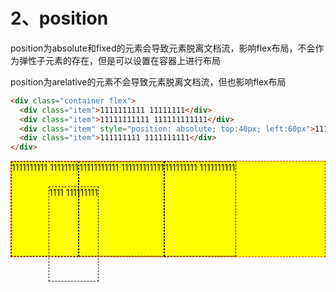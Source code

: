 # 2、position

position为absolute和fixed的元素会导致元素脱离文档流，影响flex布局，不会作为弹性子元素的存在，但是可以设置在容器上进行布局

position为arelative的元素不会导致元素脱离文档流，但也影响flex布局

```html
<div class="container flex">
  <div class="item">1111111111 11111111</div>
  <div class="item">11111111111 111111111111</div>
  <div class="item" style="position: absolute; top:40px; left:60px">1111 11111</div>
  <div class="item">111111111 1111111111</div>
</div>
```

<div class="container flex" style="position: relative">
    <div class="item">1111111111 11111111</div>
    <div class="item">11111111111 111111111111</div>
    <div class="item" style="position: absolute; top:40px; left:60px">1111 111111111</div>
    <div class="item">111111111 1111111111</div>
</div>

<style scoped>
.item {
  border: 1px dashed;
  height: 150px;
}
.container {
  display: flex;
  border: 1px dashed red;
  background: yellow;
}
</style>
